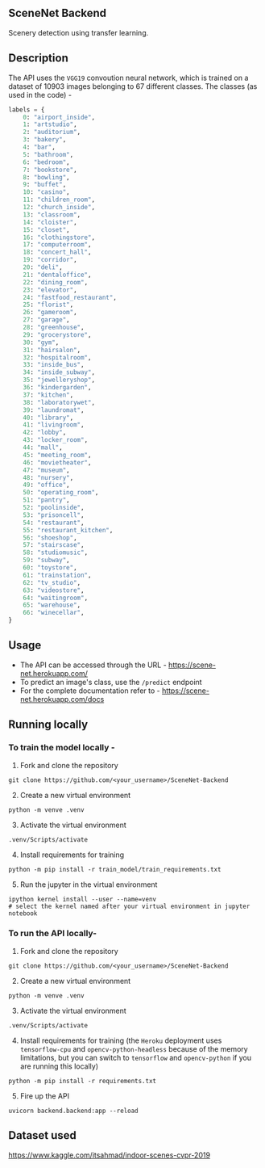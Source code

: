 ## SceneNet Backend

Scenery detection using transfer learning.

## Description
The API uses the `VGG19` convoution neural network, which is trained on a dataset of 10903 images belonging to 67 different classes.
The classes (as used in the code) -
```py
labels = {
    0: "airport_inside",
    1: "artstudio",
    2: "auditorium",
    3: "bakery",
    4: "bar",
    5: "bathroom",
    6: "bedroom",
    7: "bookstore",
    8: "bowling",
    9: "buffet",
    10: "casino",
    11: "children_room",
    12: "church_inside",
    13: "classroom",
    14: "cloister",
    15: "closet",
    16: "clothingstore",
    17: "computerroom",
    18: "concert_hall",
    19: "corridor",
    20: "deli",
    21: "dentaloffice",
    22: "dining_room",
    23: "elevator",
    24: "fastfood_restaurant",
    25: "florist",
    26: "gameroom",
    27: "garage",
    28: "greenhouse",
    29: "grocerystore",
    30: "gym",
    31: "hairsalon",
    32: "hospitalroom",
    33: "inside_bus",
    34: "inside_subway",
    35: "jewelleryshop",
    36: "kindergarden",
    37: "kitchen",
    38: "laboratorywet",
    39: "laundromat",
    40: "library",
    41: "livingroom",
    42: "lobby",
    43: "locker_room",
    44: "mall",
    45: "meeting_room",
    46: "movietheater",
    47: "museum",
    48: "nursery",
    49: "office",
    50: "operating_room",
    51: "pantry",
    52: "poolinside",
    53: "prisoncell",
    54: "restaurant",
    55: "restaurant_kitchen",
    56: "shoeshop",
    57: "stairscase",
    58: "studiomusic",
    59: "subway",
    60: "toystore",
    61: "trainstation",
    62: "tv_studio",
    63: "videostore",
    64: "waitingroom",
    65: "warehouse",
    66: "winecellar",
}
```

## Usage
- The API can be accessed through the URL - https://scene-net.herokuapp.com/
- To predict an image's class, use the `/predict` endpoint
- For the complete documentation refer to - https://scene-net.herokuapp.com/docs

## Running locally
### To train the model locally -
1. Fork and clone the repository
```
git clone https://github.com/<your_username>/SceneNet-Backend
```
2. Create a new virtual environment
```
python -m venve .venv
```
3. Activate the virtual environment
```
.venv/Scripts/activate
```
4. Install requirements for training
```
python -m pip install -r train_model/train_requirements.txt
```
5. Run the jupyter in the virtual environment
```
ipython kernel install --user --name=venv
# select the kernel named after your virtual environment in jupyter notebook
```
### To run the API locally-
1. Fork and clone the repository
```
git clone https://github.com/<your_username>/SceneNet-Backend
```
2. Create a new virtual environment
```
python -m venve .venv
```
3. Activate the virtual environment
```
.venv/Scripts/activate
```
4. Install requirements for training (the `Heroku` deployment uses `tensorflow-cpu` and `opencv-python-headless` because of the memory limitations, but you can switch to `tensorflow` and `opencv-python` if you are running this locally)
```
python -m pip install -r requirements.txt
```
5. Fire up the API
```
uvicorn backend.backend:app --reload
```

## Dataset used

https://www.kaggle.com/itsahmad/indoor-scenes-cvpr-2019
